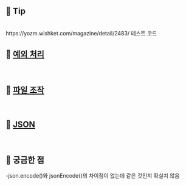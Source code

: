 ## 📖 Tip
<br>
https://yozm.wishket.com/magazine/detail/2483/
테스트 코드
<br>

## 📖 [예외 처리](https://github.com/hwangtaewook/TIL/blob/main/Dart/%EC%98%88%EC%99%B8%20%EC%B2%98%EB%A6%AC.md)
<br>

## 📖 [파일 조작](https://github.com/hwangtaewook/TIL/blob/main/Dart/%ED%8C%8C%EC%9D%BC%20%EC%A1%B0%EC%9E%91.md)
<br>

## 📖 [JSON](https://github.com/hwangtaewook/TIL/blob/main/Dart/JSON.md)
<br>

## 📖 궁금한 점

-json.encode()와 jsonEncode()의 차이점이 없는데 같은 것인지 확실치 않음
